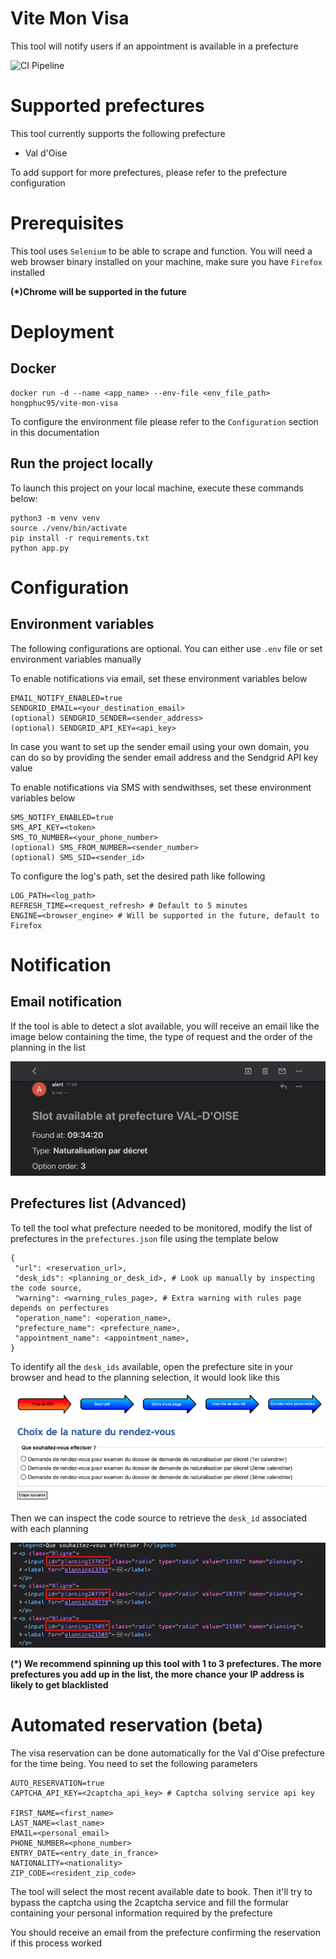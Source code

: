 # Vite Mon Visa

This tool will notify users if an appointment is available in a prefecture

![CI Pipeline](https://github.com/hongphuc95/vite-mon-visa/actions/workflows/ci_pipeline.yml/badge.svg?branch=main)

# Supported prefectures
This tool currently supports the following prefecture
- Val d'Oise

To add support for more prefectures, please refer to the prefecture configuration

# Prerequisites
This tool uses `Selenium` to be able to scrape and function. You will need a web browser binary installed on your machine, make sure you have `Firefox` installed

**(*)Chrome will be supported in the future**

# Deployment
## Docker
```
docker run -d --name <app_name> --env-file <env_file_path> hongphuc95/vite-mon-visa
```
To configure the environment file please refer to the `Configuration` section in this documentation

## Run the project locally
To launch this project on your local machine, execute these commands below:
```
python3 -m venv venv
source ./venv/bin/activate
pip install -r requirements.txt
python app.py
```

# Configuration
## Environment variables
The following configurations are optional. You can either use `.env` file or set environment variables manually

To enable notifications via email, set these environment variables below
```
EMAIL_NOTIFY_ENABLED=true
SENDGRID_EMAIL=<your_destination_email>
(optional) SENDGRID_SENDER=<sender_address>
(optional) SENDGRID_API_KEY=<api_key>
```
In case you want to set up the sender email using your own domain, you can do so by providing the sender email address and the Sendgrid API key value

To enable notifications via SMS with sendwithses, set these environment variables below
```
SMS_NOTIFY_ENABLED=true
SMS_API_KEY=<token>
SMS_TO_NUMBER=<your_phone_number>
(optional) SMS_FROM_NUMBER=<sender_number>
(optional) SMS_SID=<sender_id>
```

To configure the log's path, set the desired path like following
```
LOG_PATH=<log_path>
REFRESH_TIME=<request_refresh> # Default to 5 minutes
ENGINE=<browser_engine> # Will be supported in the future, default to Firefox
```

# Notification
## Email notification
If the tool is able to detect a slot available, you will receive an email like the image below containing the time, the type of request and the order of the planning in the list

![Email notification](./assets/img/email_notification.PNG)


## Prefectures list (Advanced)
To tell the tool what prefecture needed to be monitored, modify the list of prefectures in the `prefectures.json` file using the template below
```
{
 "url": <reservation_url>,
 "desk_ids": <planning_or_desk_id>, # Look up manually by inspecting the code source,
 "warning": <warning_rules_page>, # Extra warning with rules page depends on perfectures
 "operation_name": <operation_name>,
 "prefecture_name": <prefecture_name>,
 "appointment_name": <appointment_name>,
}
```
To identify all the `desk_ids` available, open the prefecture site in your browser and head to the planning selection, it would look like this

![Planning options](./assets/img/planning_selection.png)

Then we can inspect the code source to retrieve the `desk_id` associated with each planning

![Planning id inspection](./assets/img/planning_id_inspection.png)

**(*) We recommend spinning up this tool with 1 to 3 prefectures. The more prefectures you add up in the list, the more chance your IP address is likely to get blacklisted**

# Automated reservation (beta)
The visa reservation can be done automatically for the Val d'Oise prefecture for the time being. You need to set the following parameters
```
AUTO_RESERVATION=true
CAPTCHA_API_KEY=<2captcha_api_key> # Captcha solving service api key

FIRST_NAME=<first_name>
LAST_NAME=<last_name>
EMAIL=<personal_email>
PHONE_NUMBER=<phone_number>
ENTRY_DATE=<entry_date_in_france>
NATIONALITY=<nationality>
ZIP_CODE=<resident_zip_code>
```

The tool will select the most recent available date to book. Then it'll try to bypass the captcha using the 2captcha service and fill the formular containing your personal information required by the prefecture

You should receive an email from the prefecture confirming the reservation if this process worked